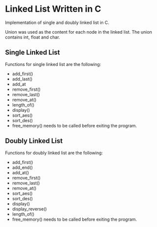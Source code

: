 # Linked List Written in C
Implementation of single and doubly linked list in C.

Union was used as the content for each node in the linked list. The union contains int, float and char.

## Single Linked List
Functions for single linked list are the following:
- add_first()
- add_last()
- add_at
- remove_first()
- remove_last()
- remove_at()
- length_of()
- display()
- sort_aes()
- sort_des()
- free_memory() needs to be called before exiting the program.

## Doubly Linked List
Functions for doubly linked list are the following:
- add_first()
- add_end()
- add_at()
- remove_first()
- remove_last()
- remove_at()
- sort_aes()
- sort_des()
- display()
- display_reverse()
- length_of()
- free_memory() needs to be called before exiting the program.